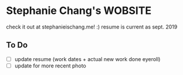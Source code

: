 # Stephanie Chang's WOBSITE
check it out at stephanieischang.me! :) 
resume is current as sept. 2019 

## To Do
- [ ] update resume (work dates + actual new work done eyeroll) 
- [ ] update for more recent photo
